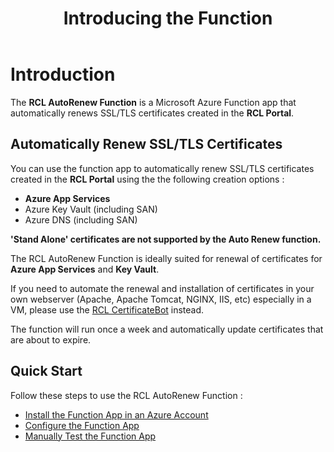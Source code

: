 ﻿---
title: Introducing the Function
description: Using the RCL AutoRenew Function to renew SSL/TLS certificates created in the RCL portal
parent: AutoRenew Function
nav_order: 1
---

# Introduction

The **RCL AutoRenew Function** is a Microsoft Azure Function app that automatically renews SSL/TLS certificates created in the **RCL Portal**.

## Automatically Renew SSL/TLS Certificates

You can use the function app to automatically renew SSL/TLS certificates created in the **RCL Portal** using the the following creation options :

- **Azure App Services** 
- Azure Key Vault (including SAN)
- Azure DNS (including SAN)

**'Stand Alone' certificates are not supported by the Auto Renew function.**

The RCL AutoRenew Function is ideally suited for renewal of certificates for **Azure App Services** and **Key Vault**. 

If you need to automate the renewal and installation of certificates in your own webserver (Apache, Apache Tomcat, NGINX, IIS, etc) especially in a VM, please use the [RCL CertificateBot](../certbot/certbot) instead.

The function will run once a week and automatically update certificates that are about to expire.

## Quick Start

Follow these steps to use the RCL AutoRenew Function :

- [Install the Function App in an Azure Account](./installation)
- [Configure the Function App](./configure)
- [Manually Test the Function App](./test)
